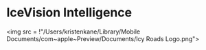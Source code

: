 # IceVision Intelligence

<img src = !"/Users/kristenkane/Library/Mobile Documents/com~apple~Preview/Documents/Icy Roads Logo.png">

